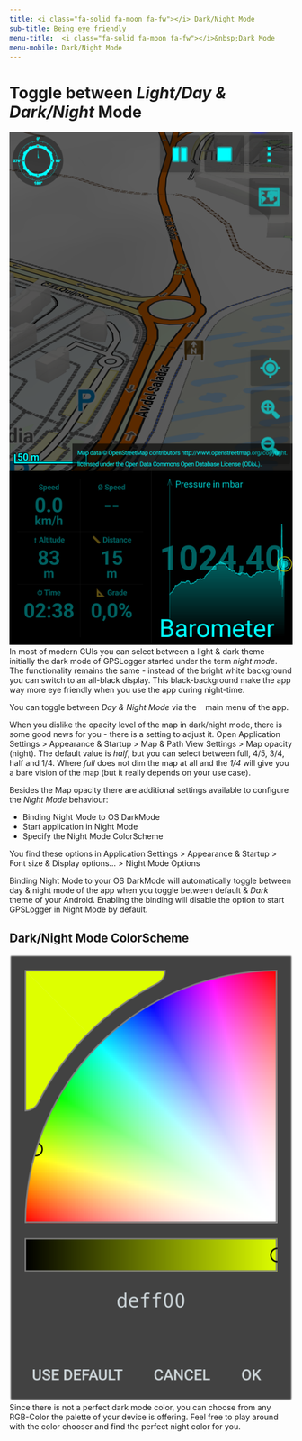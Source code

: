 ```yaml
---
title: <i class="fa-solid fa-moon fa-fw"></i> Dark/Night Mode
sub-title: Being eye friendly
menu-title:  <i class="fa-solid fa-moon fa-fw"></i>&nbsp;Dark Mode
menu-mobile: Dark/Night Mode
---
```

# Toggle between _Light/Day & Dark/Night_ Mode

<span class="shot">![view-multiview](/assets/img/gpsl/nightmode.png)</span>
In most of modern GUIs you can select between a light & dark theme - initially the dark mode of GPSLogger started under
the term _night mode_. The functionality remains the same - instead of the bright white background you can switch to an
all-black display. This black-background make the app way more eye friendly when you use the app during night-time.

You can toggle between _Day & Night Mode_ via the  <i class="fa-solid fa-ellipsis-vertical"></i>  main menu of
the app.

When you dislike the opacity level of the map in dark/night mode, there is some good news for you - there is a setting
to adjust it. Open Application Settings > Appearance & Startup > Map & Path View Settings > Map opacity (night). The
default value is _half_, but you can select between full, 4/5, 3/4, half and 1/4. Where _full_ does not dim the map at
all and the _1/4_ will give you a bare vision of the map (but it really depends on your use case).<br class="shot-end">

Besides the Map opacity there are additional settings available to configure the _Night Mode_ behaviour:
- Binding Night Mode to OS DarkMode
- Start application in Night Mode
- Specify the Night Mode ColorScheme

You find these options in Application Settings > Appearance & Startup > Font size & Display options... > Night Mode Options

Binding Night Mode to your OS DarkMode will automatically toggle between day & night mode of the app when you toggle
between default & _Dark_ theme of your Android. Enabling the binding will disable the option to start GPSLogger in Night
Mode by default.

## Dark/Night Mode ColorScheme

<span class="shot">![view-multiview](/assets/img/gpsl/nightmode-cc.png)</span>
Since there is not a perfect dark mode color, you can choose from any RGB-Color the palette of your device is offering.
Feel free to play around with the color chooser and find the perfect night color for you. 
<br class="shot-end">
